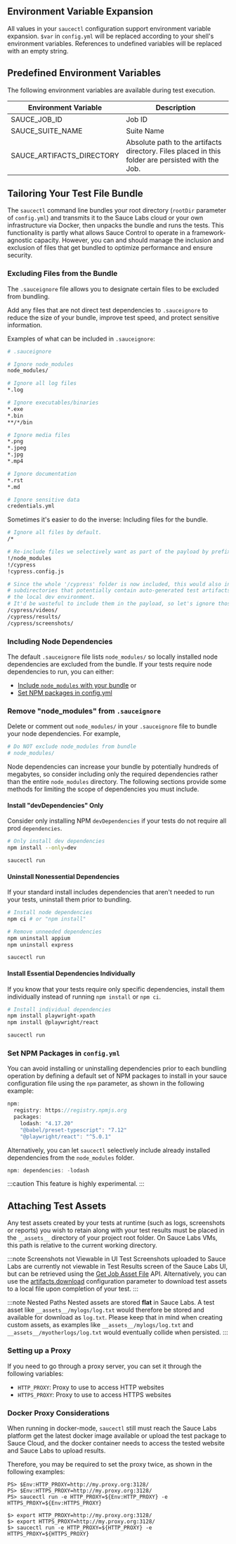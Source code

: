 ## Environment Variable Expansion

All values in your `saucectl` configuration support environment variable expansion. `$var` in `config.yml` will be replaced according to your shell's environment variables. References to undefined variables will be replaced with an empty string.

## Predefined Environment Variables

The following environment variables are available during test execution.

| Environment Variable      | Description                                                                                       |
| ------------------------- | ------------------------------------------------------------------------------------------------- |
| SAUCE_JOB_ID              | Job ID                                                                                            |
| SAUCE_SUITE_NAME          | Suite Name                                                                                        |
| SAUCE_ARTIFACTS_DIRECTORY | Absolute path to the artifacts directory. Files placed in this folder are persisted with the Job. |

## Tailoring Your Test File Bundle

The `saucectl` command line bundles your root directory (`rootDir` parameter of `config.yml`) and transmits it to the Sauce Labs cloud or your own infrastructure via Docker, then unpacks the bundle and runs the tests. This functionality is partly what allows Sauce Control to operate in a framework-agnostic capacity. However, you can and should manage the inclusion and exclusion of files that get bundled to optimize performance and ensure security.

### Excluding Files from the Bundle

The `.sauceignore` file allows you to designate certain files to be excluded from bundling.

Add any files that are not direct test dependencies to `.sauceignore` to reduce the size of your bundle, improve test speed, and protect sensitive information.

Examples of what can be included in `.sauceignore`:

```bash
# .sauceignore

# Ignore node_modules
node_modules/

# Ignore all log files
*.log

# Ignore executables/binaries
*.exe
*.bin
**/*/bin

# Ignore media files
*.png
*.jpeg
*.jpg
*.mp4

# Ignore documentation
*.rst
*.md

# Ignore sensitive data
credentials.yml
```

Sometimes it's easier to do the inverse: Including files for the bundle.

```bash
# Ignore all files by default.
/*

# Re-include files we selectively want as part of the payload by prefixing the lines with '!'.
!/node_modules
!/cypress
!cypress.config.js

# Since the whole '/cypress' folder is now included, this would also include any
# subdirectories that potentially contain auto-generated test artifacts from
# the local dev environment.
# It'd be wasteful to include them in the payload, so let's ignore those subfolders.
/cypress/videos/
/cypress/results/
/cypress/screenshots/
```

### Including Node Dependencies

The default `.sauceignore` file lists `node_modules/` so locally installed node dependencies are excluded from the bundle. If your tests require node dependencies to run, you can either:

- [Include `node_modules` with your bundle](#remove-node_modules-from-sauceignore) or
- [Set NPM packages in config.yml](#set-npm-packages-in-configyml)

### Remove "node_modules" from `.sauceignore`

Delete or comment out `node_modules/` in your `.sauceignore` file to bundle your node dependencies. For example,

```bash
# Do NOT exclude node_modules from bundle
# node_modules/
```

Node dependencies can increase your bundle by potentially hundreds of megabytes, so consider including only the required dependencies rather than the entire `node_modules` directory. The following sections provide some methods for limiting the scope of dependencies you must include.

#### Install "devDependencies" Only

Consider only installing NPM `devDependencies` if your tests do not require all prod `dependencies`.

```bash
# Only install dev dependencies
npm install --only=dev

saucectl run
```

#### Uninstall Nonessential Dependencies

If your standard install includes dependencies that aren't needed to run your tests, uninstall them prior to bundling.

```bash
# Install node dependencies
npm ci # or "npm install"

# Remove unneeded dependencies
npm uninstall appium
npm uninstall express

saucectl run
```

#### Install Essential Dependencies Individually

If you know that your tests require only specific dependencies, install them individually instead of running `npm install` or `npm ci`.

```bash
# Install individual dependencies
npm install playwright-xpath
npm install @playwright/react

saucectl run
```

### Set NPM Packages in `config.yml`

You can avoid installing or uninstalling dependencies prior to each bundling operation by defining a default set of NPM packages to install in your sauce configuration file using the `npm` parameter, as shown in the following example:

```jsx title= "config.yml npm example"
npm:
  registry: https://registry.npmjs.org
  packages:
    lodash: "4.17.20"
    "@babel/preset-typescript": "7.12"
    "@playwright/react": "^5.0.1"
```

Alternatively, you can let `saucectl` selectively include already installed dependencies from the `node_modules` folder.

```jsx title= "config.yml npm dependencies"
npm: dependencies: -lodash
```

:::caution
This feature is highly experimental.
:::

## Attaching Test Assets

Any test assets created by your tests at runtime (such as logs, screenshots or reports) you wish to retain along with your test results must be placed in the `__assets__` directory of your project root folder. On Sauce Labs VMs, this path is relative to the current working directory.

:::note Screenshots not Viewable in UI
Test Screenshots uploaded to Sauce Labs are currently not viewable in Test Results screen of the Sauce Labs UI, but can be retrieved using the [Get Job Asset File](/dev/api/jobs/#get-a-job-asset-file) API. Alternatively, you can use the [artifacts.download](#download) configuration parameter to download test assets to a local file upon completion of your test.
:::

:::note Nested Paths
Nested assets are stored **flat** in Sauce Labs. A test asset like `__assets__/mylogs/log.txt` would therefore be stored and available for download as `log.txt`.
Please keep that in mind when creating custom assets, as examples like `__assets__/mylogs/log.txt` and `__assets__/myotherlogs/log.txt` would eventually collide when persisted.
:::

### Setting up a Proxy

If you need to go through a proxy server, you can set it through the following variables:

- `HTTP_PROXY`: Proxy to use to access HTTP websites
- `HTTPS_PROXY`: Proxy to use to access HTTPS websites

### Docker Proxy Considerations

When running in docker-mode, `saucectl` still must reach the Sauce Labs platform get the latest docker image available or upload the test package to Sauce Cloud, and the docker container needs to access the tested website and Sauce Labs to upload results.

Therefore, you may be required to set the proxy twice, as shown in the following examples:

```title= "Example: Windows Powershell"
PS> $Env:HTTP_PROXY=http://my.proxy.org:3128/
PS> $Env:HTTPS_PROXY=http://my.proxy.org:3128/
PS> saucectl run -e HTTP_PROXY=${Env:HTTP_PROXY} -e HTTPS_PROXY=${Env:HTTPS_PROXY}
```

```title= "Example: Linux/macOS"
$> export HTTP_PROXY=http://my.proxy.org:3128/
$> export HTTPS_PROXY=http://my.proxy.org:3128/
$> saucectl run -e HTTP_PROXY=${HTTP_PROXY} -e HTTPS_PROXY=${HTTPS_PROXY}
```
